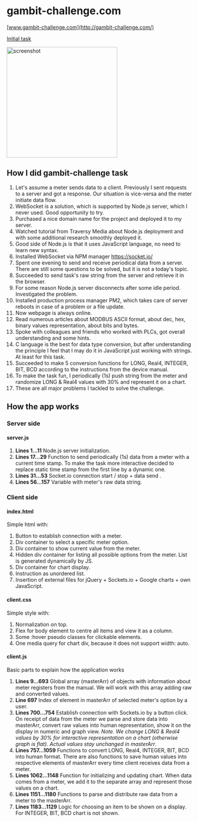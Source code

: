 # gambit-challenge.com

[www.gambit-challenge.com](http://gambit-challenge.com/)

[Initial task](https://github.com/gambit-labs/challenge)

<img src="http://gambit-challenge.com/screenshot.png" alt="screenshot" height="auto" width="300"/>

## How I did gambit-challenge task

1. Let's assume a meter sends data to a client. Previously I sent requests to a server and got a response. Our situation is vice-versa and the meter initiate data flow.
1. WebSocket is a solution, which is supported by Node.js server, which I never used. Good opportunity to try.
1. Purchased a nice domain name for the project and deployed it to my server.
1. Watched tutorial from Traversy Media about Node.js deployment and with some additional research smoothly deployed it.
1. Good side of Node.js is that it uses JavaScript language, no need to learn new syntax.
1. Installed WebSocket via NPM manager https://socket.io/
1. Spent one evening to send and receive periodical data from a server. There are still some questions to be solved, but it is not a today's topic.
1. Succeeded to send task's raw string from the server and retrieve it in the browser.
1. For some reason Node.js server disconnects after some idle period. Investigated the problem.
1. Installed production process manager PM2, which takes care of server reboots in case of a problem or a file update.
1. Now webpage is always online.
1. Read numerous articles about MODBUS ASCII format, about dec, hex, binary values representation, about bits and bytes.
1. Spoke with colleagues and friends who worked with PLCs, got overall understanding and some hints.
1. C language is the best for data type conversion, but after understanding the principle I feel that I may do it in JavaScript just working with strings. At least for this task.
1. Succeeded to make 5 conversion functions for LONG, Real4, INTEGER, BIT, BCD according to the instructions from the device manual.
1. To make the task fun, I periodically (1s) push string from the meter and randomize LONG & Real4 values with 30% and represent it on a chart.
1. These are all major problems I tackled to solve the challenge.

## How the app works

### Server side

#### server.js
1. **Lines 1...11**
Node.js server initialization.
1. **Lines 17...29**
Function to send periodically (1s) data from a meter with a current time stamp. To make the task more interactive decided to replace static time stamp from the first line by a dynamic one.
1. **Lines 31...53**
Socket.io connection start / stop + data send .
1. **Lines 56...157**
Variable with meter's raw data string.

### Client side

#### index.html

Simple html with:
1. Button to establish connection with a meter.
1. Div container to select a specific meter option.
1. Div container to show current value from the meter.
1. Hidden div container for listing all possible options from the meter. List is generated dynamically by JS.
1. Div container for chart display.
1. Instruction as unordered list.
1. Insertion of external files for jQuery + Sockets.io + Google charts + own JavaScript.

#### client.css

Simple style with:
1. Normalization on top.
1. Flex for body element to centre all items and view it as a column.
1. Some :hover pseudo classes for clickable elements.
1. One media query for chart div, because it does not support width: auto.

#### client.js

Basic parts to explain how the application works

1. **Lines 9...693**
Global array (masterArr) of objects with information about meter registers from the manual. We will work with this array adding raw and converted values.
1. **Line 697**
Index of element in masterArr of selected meter's option by a user.
1. **Lines 700...754**
Establish connection with Sockets.io by a button click. On receipt of data from the meter we parse and store data into masterArr, convert raw values into human representation, show it on the display in numeric and graph view.
_Note. We change LONG & Real4 values by 30% for interactive representation on a chart (otherwise graph is flat). Actual values stay unchanged in masterArr_.
1. **Lines 757...1059**
Functions to convert LONG, Real4, INTEGER, BIT, BCD into human format. There are also functions to save human values into respective elements of masterArr every time client receives data from a meter.
1. **Lines 1062...1148**
Function for initializing and updating chart. When data comes from a meter, we add it to the separate array and represent those values on a chart.
1. **Lines 1151...1180**
Functions to parse and distribute raw data from a meter to the masterArr.
1. **Lines 1183...1129**
Logic for choosing an item to be shown on a display. For INTEGER, BIT, BCD chart is not shown.